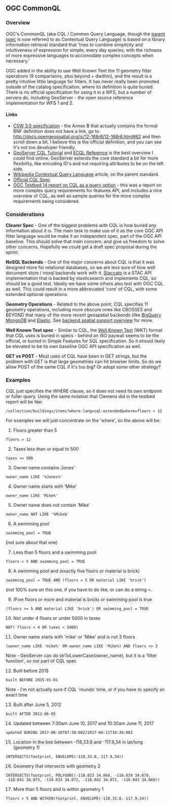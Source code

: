 ## OGC CommonQL

### Overview

OGC's CommonQL (aka CQL / Common Query Language, though the [parent spec](https://www.loc.gov/standards/sru/cql/) 
is now referred to as Contextual Query Language) is based on a library information retrieval standard that 'tries to 
combine simplicity and intuitiveness of expression for simple, every day queries, with the 
richness of more expressive languages to accomodate complex concepts when necessary.'

OGC added in the ability to use Well Known Text the 11 geometry filter operations (9 comparisons, plus beyond + dwithin), 
and the result is a pretty intuitive little language for filters. It has never really been promoted outside of the catalog
specification, where its definition is quite buried. There is no official specification for using it in a WFS, but 
a number of servers do, including GeoServer - the open source reference implementation for WFS 1 and 2.

#### Links

* [CSW 3.0 specification](http://docs.opengeospatial.org/is/12-168r6/12-168r6.html) - the Annex B that actually contains the
formal BNF definition does not have a link, go to http://docs.opengeospatial.org/is/12-168r6/12-168r6.html#62 and then scroll down a bit.
I believe this is the official definition, and you can see it's not too developer friendly.
* [GeoServer CQL Tutorial](https://docs.geoserver.org/latest/en/user/tutorials/cql/cql_tutorial.html) and 
[ECQL Reference](https://docs.geoserver.org/latest/en/user/filter/ecql_reference.html#filter-ecql-reference) is the best 
overview I could find online. GeoServer extends the core standard a bit for more flexibility, like encoding ID's and not
requiring attributes to be on the left side.
* [Wikipedia Contextual Query Language](https://en.wikipedia.org/wiki/Contextual_Query_Language) article, on the parent standard.
* [Official CQL Spec](https://www.loc.gov/standards/sru/cql/)
* [OGC Testbed 14 report on CQL as a query option](https://docs.opengeospatial.org/per/18-021.html#cql) - this was a report
on more complex query requirements for features API, and includes a nice overview of CQL, as well as sample queries for the
more complex requirements being considered.


### Considerations 

**Clearer Spec** - One of the biggest problems with CQL is how buried any information about it is. The main task to make
use of it as the core OGC API filter language would be make it an independent spec, part of the OGC API baseline. This should
solve that main concern, and give us freedom to solve other concerns. Hopefully we could get a draft spec proposal during
the sprint.

**NoSQL Backends** - One of the major concerns about CQL is that it was designed more for relational databases, so 
we are less sure of how well document store / nosql backends work with it. [Staccato](https://github.com/planetlabs/staccato)
is a STAC API implementation that is backed by elasticsearch and implements CQL, so should be a good test. Ideally we have
some others also test with OGC CQL as well. This could result in a more abbreviated 'core' of CQL, with some extended optional operations.

**Geometry Operations** - Related to the above point, CQL specifies 11 geometry operations, including more obscure ones like 
CROSSES and BEYOND that many of the more recent geospatial backends (like [BigQuery](https://cloud.google.com/bigquery/docs/gis-data#using_joins_with_spatial_data)
[MongoDB](https://docs.mongodb.com/manual/reference/operator/query-geospatial/) and [Elastic](https://www.elastic.co/guide/en/elasticsearch/reference/current/query-dsl-geo-shape-query.html).
See [backend spatial support overview](backend-spatial-support.md) for more.

**Well Known Text spec** - Similar to CQL, the [Well Known Text](https://en.wikipedia.org/wiki/Well-known_text_representation_of_geometry) (WKT) 
format that CQL uses is buried in specs - behind an ISO paywall seems to be the official, or buried in Simple Features for SQL
specification. So it should likely be elevated to be its own baseline OGC API specification as well.

**GET vs POST** - Most uses of CQL have been in GET strings, but the problem with GET is that large geometries can hit
browser limits. So do we allow POST of the same CQL if it's too big? Or adopt some other strategy?

### Examples

CQL just specifies the WHERE clause, so it does not need its own endpoint or fuller query. Using the same notation that 
Clemens did in the testbed report will be like:

```
/collection/buildings/items?where-lang=cql-extended&where=floors > 12
```

For examples we will just concentrate on the 'where', so the above will be:

1. Floors greater than 5
```
floors > 12
```

2. Taxes less than or equal to 500
```
taxes <= 500
```

3. Owner name contains 'Jones'
```
owner_name LIKE '%Jones%'
```

4. Owner name starts with 'Mike'
```
owner_name LIKE 'Mike%'
```

5. Owner name does not contain 'Mike'
```
owner_name NOT LIKE '%Mike&'
```

6. A swimming pool
```
swimming_pool = TRUE
```
(not sure about that one)

7. Less than 5 floors and a swimming pool
```
floors < 5 AND swimming_pool = TRUE
```

8. A swimming pool and (exactly five floors or material is brick)
```
swimming_pool = TRUE AND (floors = 5 OR material LIKE 'brick')
```
(not 100% sure on this one, if you have to do like, or can do a string =.

9. (Five floors or more and material is brick) or swimming pool is true
```
(floors >= 5 AND material LIKE 'brick') OR swimming_pool = TRUE
```

10. Not under 4 floors or under 5000 in taxes
```
NOT( floors < 4 OR taxes < 5000)

```

11. Owner name starts with 'mike' or 'Mike' and is not 3 floors
```
(owner_name LIKE 'mike%' OR owner_name LIKE 'Mike%) AND floors <> 3
```
Note - GeoServer can do strToLowerCase(owner_name), but it is a 'filter function', so not part of CQL spec

12. Built before 2015
```
built BEFORE 2015-01-01
```
Note - I'm not actually sure if CQL 'rounds' time, or if you have to specify an exact time

13. Built after June 5, 2012
```
built AFTER 2012-06-05
```

14. Updated between 7:30am June 10, 2017 and 10:30am June 11, 2017
```
updated DURING 2017-06-10T07:30:00Z/2017-06-11T10:30:00Z
```

15. Location in the box between -118,33.8 and -117.9,34 in lat/long (geometry 1)
```
INTERSECTS(footprint, ENVELOPE(-118,33.8,-117.9,34))
```

16. Geometry that intersects with geometry 2 
```
INTERSECTS(footprint, POLYGON((-118.023 34.068, -118.039 34.079, -118.041 34.075, -118.033 34.072, -118.042 34.072, -118.043 34.069))
```

17. More than 5 floors and is within geometry 1 
```
floors > 5 AND WITHIN(footprint, ENVELOPE(-118,33.8,-117.9,34))
```
